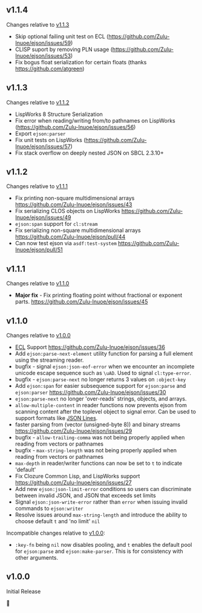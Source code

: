 ## v1.1.4

Changes relative to [v1.1.3](#v113)

* Skip optional failing unit test on ECL (https://github.com/Zulu-Inuoe/ejson/issues/59)
* CLISP suport by removing PLN usage (https://github.com/Zulu-Inuoe/ejson/issues/53)
* Fix bogus float serialization for certain floats (thanks https://github.com/atgreen)

## v1.1.3

Changes relative to [v1.1.2](#v112)

* LispWorks 8 Structure Serialization
* Fix error when reading/writing from/to pathnames on LispWorks (https://github.com/Zulu-Inuoe/ejson/issues/56)
* Export `ejson:parser`
* Fix unit tests on LispWorks (https://github.com/Zulu-Inuoe/ejson/issues/57)
* Fix stack overflow on deeply nested JSON on SBCL 2.3.10+

## v1.1.2

Changes relative to [v1.1.1](#v111)

* Fix printing non-square multidimensional arrays https://github.com/Zulu-Inuoe/ejson/issues/43
* Fix serializing CLOS objects on LispWorks https://github.com/Zulu-Inuoe/ejson/issues/49
* `ejson:span` support for `cl:stream`
* Fix serializing non-square multidimensional arrays https://github.com/Zulu-Inuoe/ejson/pull/44
* Can now test ejson via `asdf:test-system` https://github.com/Zulu-Inuoe/ejson/pull/51

## v1.1.1

Changes relative to [v1.1.0](#v110)

* **Major fix** - Fix printing floating point without fractional or exponent parts. https://github.com/Zulu-Inuoe/ejson/issues/45

## v1.1.0

Changes relative to [v1.0.0](#v100)

* [ECL][ecl] Support https://github.com/Zulu-Inuoe/ejson/issues/36
* Add `ejson:parse-next-element` utility function for parsing a full element using the streaming reader.
* bugfix - signal `ejson:json-eof-error` when we encounter an incomplete unicode escape sequence such as `\uAD`. Used to signal `cl:type-error`.
* bugfix - `ejson:parse-next` no longer returns 3 values on `:object-key`
* Add `ejson:span` for easier subsequence support for `ejson:parse` and `ejson:parser` https://github.com/Zulu-Inuoe/ejson/issues/30
* `ejson:parse-next` no longer 'over-reads' strings, objects, and arrays.
* `allow-multiple-content` in reader functions now prevents ejson from scanning content after the toplevel object to signal error. Can be used to support formats like [JSON Lines][json-lines].
* faster parsing from (vector (unsigned-byte 8)) and binary streams https://github.com/Zulu-Inuoe/ejson/issues/29
* bugfix - `allow-trailing-comma` was not being properly applied when reading from vectors or pathnames
* bugfix - `max-string-length` was not being properly applied when reading from vectors or pathnames
* `max-depth` in reader/writer functions can now be set to `t` to indicate 'default'
* Fix Clozure Common Lisp, and LispWorks support https://github.com/Zulu-Inuoe/ejson/issues/27
* Add new `ejson:json-limit-error` conditions so users can discriminate between invalid JSON, and JSON that exceeds set limits
* Signal `ejson:json-write-error` rather than `error` when issuing invalid commands to `ejson:writer`
* Resolve issues around `max-string-length` and introduce the ability to choose default `t` and 'no limit' `nil`

Incompatible changes relative to [v1.0.0](#v100):

* `:key-fn` being `nil` now disables pooling, and `t` enables the default pool for `ejson:parse` and `ejson:make-parser`. This is for consistency with other arguments.

## v1.0.0

Initial Release

:tada:

[json-lines]: https://jsonlines.org/
[ecl]: https://gitlab.com/embeddable-common-lisp/ecl

